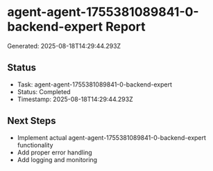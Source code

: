 # agent-agent-1755381089841-0-backend-expert Report

Generated: 2025-08-18T14:29:44.293Z

## Status
- Task: agent-agent-1755381089841-0-backend-expert
- Status: Completed
- Timestamp: 2025-08-18T14:29:44.293Z

## Next Steps
- Implement actual agent-agent-1755381089841-0-backend-expert functionality
- Add proper error handling
- Add logging and monitoring
